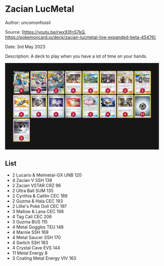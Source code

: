 # Zacian LucMetal

Author: uncomonfossil

Source: [https://youtu.be/rwx93fnS7kQ, https://pokemoncard.io/deck/zacian-lucmetal-live-expanded-beta-45476]

Date: 3rd May 2023

Description: A deck to play when you have a lot of time on your hands.

![decklist](../../images/SVI/Zacian%20LucMetal/1-%20Zacian%20LucMetal.png)

## List

* 2 Lucario & Melmetal-GX UNB 120
* 4 Zacian V SSH 138
* 2 Zacian VSTAR CRZ 96
* 2 Ultra Ball SUM 135
* 2 Cynthia & Caitlin CEC 189
* 2 Guzma & Hala CEC 193
* 2 Lillie's Poké Doll CEC 197
* 3 Mallow & Lana CEC 198
* 4 Tag Call CEC 206
* 3 Guzma BUS 115
* 4 Metal Goggles TEU 148
* 4 Marnie SSH 169
* 4 Metal Saucer SSH 170
* 4 Switch SSH 183
* 4 Crystal Cave EVS 144
* 11 Metal Energy 8
* 3 Coating Metal Energy VIV 163
